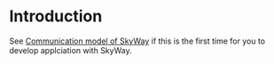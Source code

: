 # Introduction

See [Communication model of SkyWay](#) if this is the first time for you to develop applciation with SkyWay.
